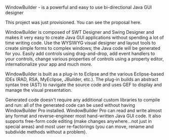 WindowBuilder - is a powerful and easy to use bi-directional Java GUI designer

This project was just provisioned. You can see the proposal here.

WindowBuilder is composed of SWT Designer and Swing Designer and makes it very easy to create Java GUI applications without spending a lot of time writing code. Use the WYSIWYG visual designer and layout tools to create simple forms to complex windows; the Java code will be generated for you. Easily add controls using drag-and-drop, add event handlers to your controls, change various properties of controls using a property editor, internationalize your app and much more.

WindowBuilder is built as a plug-in to Eclipse and the various Eclipse-based IDEs (RAD, RSA, MyEclipse, JBuilder, etc.). The plug-in builds an abstract syntax tree (AST) to navigate the source code and uses GEF to display and manage the visual presentation.

Generated code doesn't require any additional custom libraries to compile and run: all of the generated code can be used without having WindowBuilder Pro installed. WindowBuilder Pro can read and write almost any format and reverse-engineer most hand-written Java GUI code. It also supports free-form code editing (make changes anywhere...not just in special areas) and most user re-factorings (you can move, rename and subdivide methods without a problem).